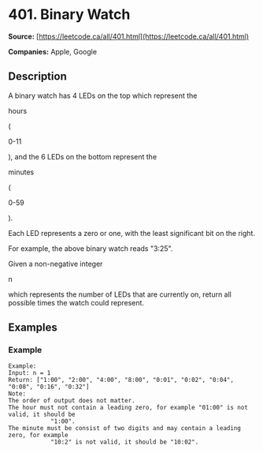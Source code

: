 # 401. Binary Watch

**Source:** [https://leetcode.ca/all/401.html](https://leetcode.ca/all/401.html)

**Companies:** Apple, Google

## Description

A binary watch has 4 LEDs on the top which represent the

hours

(

0-11

), and the
        6 LEDs on the bottom represent the

minutes

(

0-59

).

Each LED represents a zero or one, with the least significant bit on the right.

For example, the above binary watch reads "3:25".

Given a non-negative integer

n

which represents the number of LEDs that are currently
        on, return all possible times the watch could represent.

## Examples

### Example

```
Example:
Input: n = 1
Return: ["1:00", "2:00", "4:00", "8:00", "0:01", "0:02", "0:04", "0:08", "0:16", "0:32"]
Note:
The order of output does not matter.
The hour must not contain a leading zero, for example "01:00" is not valid, it should be
            "1:00".
The minute must be consist of two digits and may contain a leading zero, for example
            "10:2" is not valid, it should be "10:02".
```

